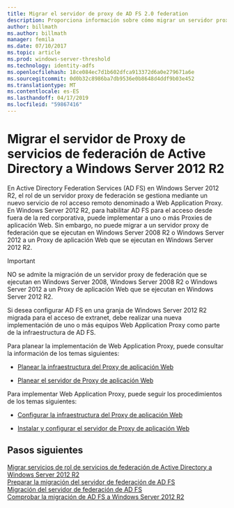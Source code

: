 ```yaml
---
title: Migrar el servidor de proxy de AD FS 2.0 federation
description: Proporciona información sobre cómo migrar un servidor proxy AD FS a Windows Server 2012 R2.
author: billmath
ms.author: billmath
manager: femila
ms.date: 07/10/2017
ms.topic: article
ms.prod: windows-server-threshold
ms.technology: identity-adfs
ms.openlocfilehash: 18ce084ec7d1b602dfca913372d6a0e279671a6e
ms.sourcegitcommit: 0d0b32c8986ba7db9536e0b8648d4ddf9b03e452
ms.translationtype: MT
ms.contentlocale: es-ES
ms.lasthandoff: 04/17/2019
ms.locfileid: "59867416"
---
```

# <a name="migrate-the-active-directory-federation-services-proxy-server-to-windows-server-2012-r2"></a>Migrar el servidor de Proxy de servicios de federación de Active Directory a Windows Server 2012 R2

En Active Directory Federation Services (AD FS) en Windows Server 2012 R2, el rol de un servidor proxy de federación se gestiona mediante un nuevo servicio de rol acceso remoto denominado a Web Application Proxy. En Windows Server 2012 R2, para habilitar AD FS para el acceso desde fuera de la red corporativa, puede implementar a uno o más Proxies de aplicación Web. Sin embargo, no puede migrar a un servidor proxy de federación que se ejecutan en Windows Server 2008 R2 o Windows Server 2012 a un Proxy de aplicación Web que se ejecutan en Windows Server 2012 R2.  
  
> [!IMPORTANT]
>  NO se admite la migración de un servidor proxy de federación que se ejecutan en Windows Server 2008, Windows Server 2008 R2 o Windows Server 2012 a un Proxy de aplicación Web que se ejecutan en Windows Server 2012 R2.  
  
Si desea configurar AD FS en una granja de Windows Server 2012 R2 migrada para el acceso de extranet, debe realizar una nueva implementación de uno o más equipos Web Application Proxy como parte de la infraestructura de AD FS.  
  
Para planear la implementación de Web Application Proxy, puede consultar la información de los temas siguientes:  
  
-   [Planear la infraestructura del Proxy de aplicación Web](https://technet.microsoft.com/library/dn383648.aspx)  
  
-   [Planear el servidor de Proxy de aplicación Web](https://technet.microsoft.com/library/dn383647.aspx)  
  
 Para implementar Web Application Proxy, puede seguir los procedimientos de los temas siguientes:  
  
-   [Configurar la infraestructura del Proxy de aplicación Web](https://technet.microsoft.com/library/dn383644.aspx)  
  
-   [Instalar y configurar el servidor de Proxy de aplicación Web](https://technet.microsoft.com/library/dn383662.aspx)  
  
## <a name="next-steps"></a>Pasos siguientes
 [Migrar servicios de rol de servicios de federación de Active Directory a Windows Server 2012 R2](migrate-ad-fs-service-role-to-windows-server-r2.md)   
 [Preparar la migración del servidor de federación de AD FS](prepare-migrate-ad-fs-server-r2.md)   
 [Migración del servidor de federación de AD FS](migrate-ad-fs-fed-server-r2.md)    
 [Comprobar la migración de AD FS a Windows Server 2012 R2](verify-ad-fs-migration.md)

